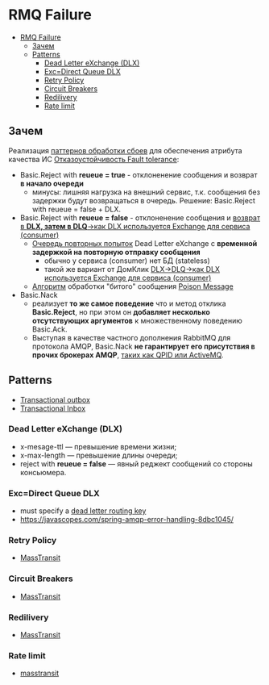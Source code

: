 # RMQ Failure

- [RMQ Failure](#rmq-failure)
	- [Зачем](#зачем)
	- [Patterns](#patterns)
		- [Dead Letter eXchange (DLX)](#dead-letter-exchange-dlx)
		- [Exc=Direct Queue DLX](#excdirect-queue-dlx)
		- [Retry Policy](#retry-policy)
		- [Circuit Breakers](#circuit-breakers)
		- [Redilivery](#redilivery)
		- [Rate limit](#rate-limit)

## Зачем

Реализация [паттернов обработки сбоев](../../../../arch/pattern/fault.tolerance/pattern.failure.md) для обеспечения атрибута качества ИС [Отказоустойчивость Fault tolerance](../../../../arch/ability/fault.tolerance.md):

- Basic.Reject with __reueue = true__ - отклоненение сообщения и возврат __в начало очереди__
	- минусы: лишняя нагрузка на внешний сервис, т.к. сообщения без задержки будут возвращаться в очередь. Решение: Basic.Reject with reueue = false + DLX.
- Basic.Reject with __reueue = false__ - отклоненение сообщения и [возврат в __DLX, затем в DLQ__->как DLX используется Exchange для сервиса (consumer)](https://habr.com/ru/companies/slurm/articles/714358/)
	- [Очередь повторных попыток](https://habr.com/ru/companies/slurm/articles/714358/) Dead Letter eXchange с __временной задержкой на повторную отправку сообщения__
		- обычно у сервиса (consumer) нет БД (stateless)
		- такой же вариант от ДомКлик [DLX->DLQ->как DLX используется Exchange для сервиса (consumer)](https://habr.com/ru/companies/domclick/articles/500978/)
	- [Алгоритм](https://blog.rnds.pro/019-poison2) обработки "битого" сообщения [Poison Message](https://blog.rnds.pro/018-posion1) 		
- Basic.Nack 
	- реализует __то же самое поведение__ что и метод отклика __Basic.Reject__, но при этом он __добавляет несколько отсутствующих аргументов__ к множественному поведению Basic.Ack.
	- Выступая в качестве частного дополнения RabbitMQ для протокола AMQP, Basic.Nack __не гарантирует его присутствия в прочих брокерах AMQP__, [таких как QPID или ActiveMQ](http://onreader.mdl.ru/RabbitMQInDepth/content/Ch05.html). 

## Patterns

- [Transactional outbox](../../../../arch/pattern/transact.outbox.md)
- [Transactional Inbox](../../../../arch/pattern/transact.inbox.md)

### Dead Letter eXchange (DLX)

- x-mesage-ttl — превышение времени жизни;
- x-max-length — превышение длины очереди;
- reject with __reueue = false__ — явный реджект сообщений со стороны консьюмера.

### Exc=Direct Queue DLX

- must specify a [dead letter routing key](https://stackoverflow.com/questions/21742232/rabbitmq-dead-letter-exchange-never-getting-messages)
- https://javascopes.com/spring-amqp-error-handling-8dbc1045/

### Retry Policy

- [MassTransit](https://masstransit.io/documentation/concepts/exceptions)

### Circuit Breakers

- [MassTransit](https://masstransit.io/documentation/concepts/exceptions)

### Redilivery

- [MassTransit](https://masstransit.io/documentation/concepts/exceptions#redelivery)

### Rate limit

- [masstransit](https://www.gokhan-gokalp.com/en/messaging-yapilarinda-masstransit-ile-error-ve-redeliver-handling/)